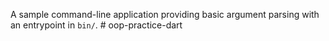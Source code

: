 A sample command-line application providing basic argument parsing with an entrypoint in `bin/`.
#   o o p - p r a c t i c e - d a r t  
 